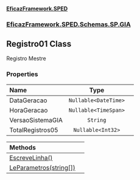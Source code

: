 #### [EficazFramework.SPED](EficazFrameworkSPED.md 'EficazFramework SPED')
### [EficazFramework.SPED.Schemas.SP.GIA](EficazFramework.SPED.Schemas.SP.GIA.md 'EficazFramework.SPED.Schemas.SP.GIA')

## Registro01 Class

Registro Mestre
### Properties

| Name | Type | |
| :--- | :---: | :--- |
| DataGeracao | `Nullable<DateTime>` |  |
| HoraGeracao | `Nullable<TimeSpan>` |  |
| VersaoSistemaGIA | `String` |  |
| TotalRegistros05 | `Nullable<Int32>` |  |

| Methods | |
| :--- | :--- |
| [EscreveLinha()](EficazFramework.SPED.Schemas.SP.GIA/Registro01/EscreveLinha().md 'EficazFramework.SPED.Schemas.SP.GIA.Registro01.EscreveLinha()') | |
| [LeParametros(string[])](EficazFramework.SPED.Schemas.SP.GIA/Registro01/LeParametros(string[]).md 'EficazFramework.SPED.Schemas.SP.GIA.Registro01.LeParametros(string[])') | |
